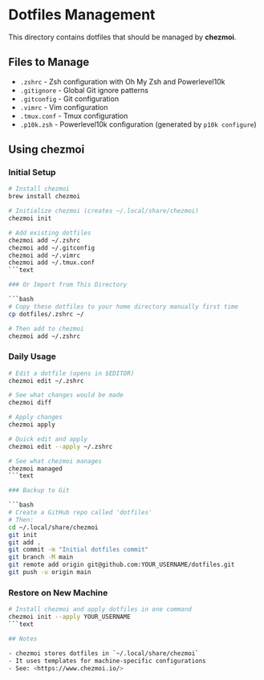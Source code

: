 # Dotfiles Management

This directory contains dotfiles that should be managed by **chezmoi**.

## Files to Manage

- `.zshrc` - Zsh configuration with Oh My Zsh and Powerlevel10k
- `.gitignore` - Global Git ignore patterns
- `.gitconfig` - Git configuration
- `.vimrc` - Vim configuration
- `.tmux.conf` - Tmux configuration
- `.p10k.zsh` - Powerlevel10k configuration (generated by `p10k configure`)

## Using chezmoi

### Initial Setup

```bash
# Install chezmoi
brew install chezmoi

# Initialize chezmoi (creates ~/.local/share/chezmoi)
chezmoi init

# Add existing dotfiles
chezmoi add ~/.zshrc
chezmoi add ~/.gitconfig
chezmoi add ~/.vimrc
chezmoi add ~/.tmux.conf
```text

### Or Import from This Directory

```bash
# Copy these dotfiles to your home directory manually first time
cp dotfiles/.zshrc ~/

# Then add to chezmoi
chezmoi add ~/.zshrc
```

### Daily Usage

```bash
# Edit a dotfile (opens in $EDITOR)
chezmoi edit ~/.zshrc

# See what changes would be made
chezmoi diff

# Apply changes
chezmoi apply

# Quick edit and apply
chezmoi edit --apply ~/.zshrc

# See what chezmoi manages
chezmoi managed
```text

### Backup to Git

```bash
# Create a GitHub repo called 'dotfiles'
# Then:
cd ~/.local/share/chezmoi
git init
git add .
git commit -m "Initial dotfiles commit"
git branch -M main
git remote add origin git@github.com:YOUR_USERNAME/dotfiles.git
git push -u origin main
```

### Restore on New Machine

```bash
# Install chezmoi and apply dotfiles in one command
chezmoi init --apply YOUR_USERNAME
```text

## Notes

- chezmoi stores dotfiles in `~/.local/share/chezmoi`
- It uses templates for machine-specific configurations
- See: <https://www.chezmoi.io/>
